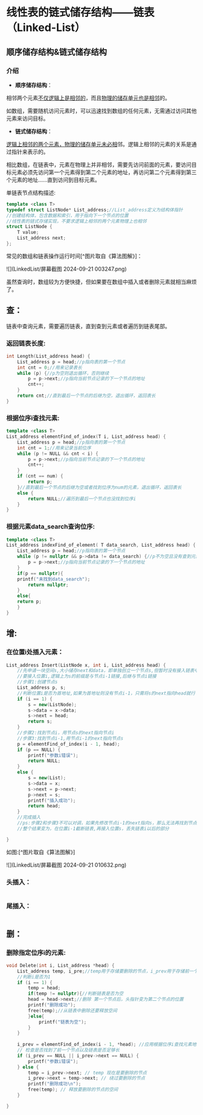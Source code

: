 # **线性表**的**链式**储存结构——**链表**（Linked-List）



## 顺序储存结构&链式储存结构

### 介绍

- **顺序储存结构**：

相邻两个元素<u>不仅逻辑上是相邻的</u>，而且<u>物理的储存单元也是相邻</u>的。

如数组，需要随机访问元素时，可以迅速找到数组的任何元素，无需通过访问其他元素来访问目标。

- **链式储存结构**：

<u>逻辑上相邻的两个元素，物理的储存单元未必相</u>邻。逻辑上相邻的元素的关系是通过指针来表示的。

相比数组，在链表中，元素在物理上并非相邻，需要先访问前面的元素，要访问目标元素必须先访问第一个元素得到第二个元素的地址，再访问第二个元素得到第三个元素的地址......直到访问到目标元素。

单链表节点结构描述:

```c++
template <class T>
typedef struct ListNode* List_address;//List_address定义为结构体指针
//创建结构体，包含数据和索引，用于指向下一个节点的位置
//线性表的链式存储实现，不要求逻辑上相邻的两个元素物理上也相邻
struct ListNode {  
    T value;
    List_address next;
};  
```



常见的数组和链表操作运行时间[^图片取自《算法图解》]：

![](LinkedList/屏幕截图 2024-09-21 003247.png)

虽然查询时，数组较为方便快捷，但如果要在数组中插入或者删除元素就相当麻烦了。

## 查：

链表中查询元素，需要遍历链表，直到查到元素或者遍历到链表尾部。

### **返回链表长度:**

```c++
int Length(List_address head) {
	List_address p = head;//p指向表的第一个节点
	int cnt = 0;//用来记录表长
	while (p) {//p为空则退出循环，否则继续
		p = p->next;//p指向当前节点记录的下一个节点的地址
		cnt++;
	}
	return cnt;//直到最后一个节点的后继为空，退出循环，返回表长
}
```



### **根据位序i查找元素:**

```c++
template <class T>
List_address elementFind_of_index(T i, List_address head) {
	List_address p = head;//p指向表的第一个节点
	int cnt = 1;//用来记录当前位序
	while (p != NULL && cnt < i) {
		p = p->next;//p指向当前节点记录的下一个节点的地址
		cnt++;
	}
	if (cnt == num) {
		return p;
	}//直到最后一个节点的后继为空或者找到位序为num的元素，退出循环，返回表长
	else {
		return NULL;//遍历到最后一个节点也没找到位序i
	}
}
```

### **根据元素data_search查询位序:**

```c++
template <class T>
List_address indexFind_of_element( T data_search, List_address head) {
	List_address p = head;//p指向表的第一个节点
	while (p != nullptr && p->data != data_search) {//p不为空且没有查到元素则继续
		p = p->next;//p指向当前节点记录的下一个节点的地址
	}
    if(p == nullptr){
    printf("未找到data_search");
        return nullptr;
    }
    else{
    return p;
    }
}
```

## **增:**

### **在位置i处插入元素：**

```c++
List_address Insert(ListNode x, int i, List_address head) {
	//先申请一块空间s,大小储存next和data，即单独创立一个节点s,但暂时没有接入链表中
	//要接入位置i,逻辑上为s的前缀是与节点i-1链接,后继与节点i链接
	//步骤1:创建节点s
	List_address p, s;
	//判断位置i是否为首地址,如果为首地址则没有节点i-1，只需将s的next指向head就行
	if (i == 1) {
		s = new(ListNode);
		s->data = x->data;
		s->next = head;
		return s;
	}
	//步骤2:找到节点i，用节点s的next指向节点i
	//步骤3:找到节点i-1,用节点i-1的next指向节点s
	p = elementFind_of_index(i - 1, head);
	if (p == NULL) {
		printf("参数i错误");
		return NULL;
	}
	else {
		s = new(List);
		s->data = x;
		s->next = p->next;
		p->next = s;
		printf("插入成功");
		return head;
	}
	//完成插入
	//ps:步骤2和步骤3不可以对调，如果先修改节点i-1的next指向s，那么无法再找到节点i的位置
	//整个结果变为，在位置i-1截断链表,再接入位置s，丢失链表i以后的部分

}
```

如图:[^图片取自《算法图解》]

![](LinkedList/屏幕截图 2024-09-21 010632.png)

### **头插入：**

```
```



### **尾插入：**

```
```

## **删：**

### **删除指定位序i的元素:**

```c++
void Delete(int i, List_address *head) {
	List_address temp, i_pre;//temp用于存储要删除的节点，i_prev用于存储前一个节点
	//判断i是否为1
	if (i == 1) {
        temp = head;
        if(temp != nullptr){//判断链表是否为空
		head = head->next;//删除 第一个节点后，头指针变为第二个节点的位置
        printf("删除成功");
		free(temp);//从链表中删除还要释放空间
        }else{
            printf("链表为空");
        }
	}
	
    i_prev = elementFind_of_index(i - 1, *head); //应用根据位序i查找元素地址 
    // 检查是否找到了前一个节点以及链表是否足够长  
    if (i_prev == NULL || i_prev->next == NULL) {  
        printf("参数i错误");  
    } else {  
        temp = i_prev->next; // temp 现在是要删除的节点  
        i_prev->next = temp->next; // 绕过要删除的节点  
        printf("删除成功\n");  
        free(temp); // 释放要删除的节点的空间  
    }  

}
```

